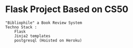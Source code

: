 # Flask Project Based on CS50 

	"Bibliophile" a Book Review System 
	Techno Stack :
		Flask
		Jinja2 templates
		postgresql (Hoisted on Heroku)


